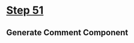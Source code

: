 # [Step 51](https://github.com/kamilkisiela/GitHunt-Lite-Angular/tree/step51)

## Generate Comment Component

